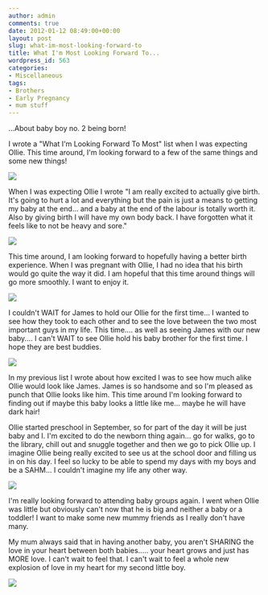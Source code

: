 ```yaml
---
author: admin
comments: true
date: 2012-01-12 08:49:00+00:00
layout: post
slug: what-im-most-looking-forward-to
title: What I'm Most Looking Forward To...
wordpress_id: 563
categories:
- Miscellaneous
tags:
- Brothers
- Early Pregnancy
- mum stuff
---
```


...About baby boy no. 2 being born!  
  
I wrote a "What I'm Looking Forward To Most" list when I was expecting Ollie.  This time around, I'm looking forward to a few of the same things and some new things!  
  


[![](http://farm4.staticflickr.com/3433/3989851401_d5d3ff2bb5_b.jpg)](http://farm4.staticflickr.com/3433/3989851401_d5d3ff2bb5_b.jpg)

  
When I was expecting Ollie I wrote "I am really excited to actually give birth.  It's going to hurt a lot and everything but the pain is just a means to getting my baby at the end... and a baby at the end of the labour is totally worth it.  Also by giving birth I will have my own body back.  I have forgotten what it feels like to not be heavy and sore."  
  


[![](http://farm4.staticflickr.com/3496/3989839299_769de91cab_b.jpg)](http://farm4.staticflickr.com/3496/3989839299_769de91cab_b.jpg)

  
This time around, I am looking forward to hopefully having a better birth experience.  When I was pregnant with Ollie, I had no idea that his birth would go quite the way it did.  I am hopeful that this time around things will go more smoothly.  I want to enjoy it.  
  


[![](http://farm4.staticflickr.com/3492/3990603416_f8b1049e84_b.jpg)](http://farm4.staticflickr.com/3492/3990603416_f8b1049e84_b.jpg)

  
I couldn't WAIT for James to hold our Ollie for the first time... I wanted to see how they took to each other and to see the love between the two most important guys in my life.  This time.... as well as seeing James with our new baby.... I can't WAIT to see Ollie hold his baby brother for the first time.  I hope they are best buddies.  
  


[![](http://farm3.staticflickr.com/2457/3989849801_42705c0b06_b.jpg)](http://farm3.staticflickr.com/2457/3989849801_42705c0b06_b.jpg)

  
In my previous list I wrote about how excited I was to see how much alike Ollie would look like James.  James is so handsome and so I'm pleased as punch that Ollie looks like him.  This time around I'm looking forward to finding out if maybe this baby looks a little like me... maybe he will have dark hair!  
  
Ollie started preschool in September, so for part of the day it will be just baby and I.  I'm excited to do the newborn thing again... go for walks, go to the library, chill out and snuggle together and then we go to pick Ollie up.  I imagine Ollie being really excited to see us at the school door and filling us in on his day.  I feel so lucky to be able to spend my days with my boys and be a SAHM... I couldn't imagine my life any other way.  
  


[![](http://farm3.staticflickr.com/2616/3990624290_ded5a10ffc_b.jpg)](http://farm3.staticflickr.com/2616/3990624290_ded5a10ffc_b.jpg)

  
I'm really looking forward to attending baby groups again.  I went when Ollie was little but obviously can't now that he is big and neither a baby or a toddler!  I want to make some new mummy friends as I really don't have many.  
  
My mum always said that in having another baby, you aren't SHARING the love in your heart between both babies..... your heart grows and just has MORE love.  I can't wait to feel that.  I can't wait to feel a whole new explosion of love in my heart for my second little boy.

![](https://blogger.googleusercontent.com/tracker/251139911615938991-1196265935613879112?l=www.outmumbered.com)
